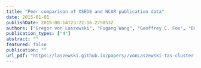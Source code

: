 ```yaml
---
title: "Peer comparison of XSEDE and NCAR publication data"
date: 2015-01-01
publishDate: 2019-08-14T23:22:16.275853Z
authors: ["Gregor von Laszewski", "Fugang Wang", "Geoffrey C. Fox", "David L. Hart", "Thomas R. Furlani", "Robert L. DeLeon", "Steven M. Gallo"]
publication_types: ["4"]
abstract: ""
featured: false
publication: ""
url_pdf: "https://laszewski.github.io/papers//vonLaszewski-tas-cluster.pdf"
---
```


